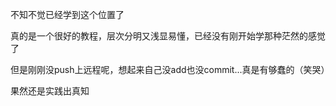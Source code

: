 不知不觉已经学到这个位置了

真的是一个很好的教程，层次分明又浅显易懂，已经没有刚开始学那种茫然的感觉了

但是刚刚没push上远程呢，想起来自己没add也没commit...真是有够蠢的（笑哭）

果然还是实践出真知
